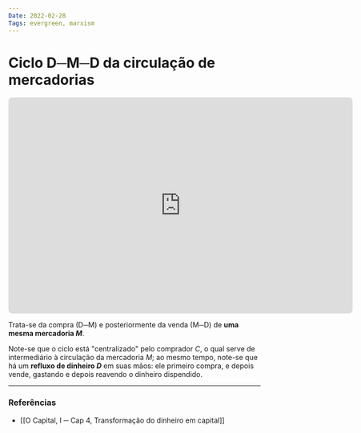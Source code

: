 ```yaml
---
Date: 2022-02-28
Tags: evergreen, marxism
---
```

# Ciclo D─M─D da circulação de mercadorias
<!-- https://q.uiver.app/?q=WzAsNSxbMiwwLCJDIl0sWzAsMiwiUCJdLFs0LDIsIkMnIl0sWzEsMSwiKEkpIl0sWzMsMSwiKElJKSJdLFswLDIsIk0iLDAseyJjdXJ2ZSI6LTMsImNvbG91ciI6WzAsNjAsNjBdfSxbMCw2MCw2MCwxXV0sWzIsMCwiRCIsMCx7ImN1cnZlIjotMywiY29sb3VyIjpbMTIwLDYwLDYwXX0sWzEyMCw2MCw2MCwxXV0sWzAsMSwiRCIsMCx7ImN1cnZlIjotMywiY29sb3VyIjpbMTIwLDYwLDYwXX0sWzEyMCw2MCw2MCwxXV0sWzEsMCwiTSIsMCx7ImN1cnZlIjotMywiY29sb3VyIjpbMCw2MCw2MF19LFswLDYwLDYwLDFdXV0= --> <iframe class="quiver-embed" src="https://q.uiver.app/?q=WzAsNSxbMiwwLCJDIl0sWzAsMiwiUCJdLFs0LDIsIkMnIl0sWzEsMSwiKEkpIl0sWzMsMSwiKElJKSJdLFswLDIsIk0iLDAseyJjdXJ2ZSI6LTMsImNvbG91ciI6WzAsNjAsNjBdfSxbMCw2MCw2MCwxXV0sWzIsMCwiRCIsMCx7ImN1cnZlIjotMywiY29sb3VyIjpbMTIwLDYwLDYwXX0sWzEyMCw2MCw2MCwxXV0sWzAsMSwiRCIsMCx7ImN1cnZlIjotMywiY29sb3VyIjpbMTIwLDYwLDYwXX0sWzEyMCw2MCw2MCwxXV0sWzEsMCwiTSIsMCx7ImN1cnZlIjotMywiY29sb3VyIjpbMCw2MCw2MF19LFswLDYwLDYwLDFdXV0=&embed" width="688" height="432" style="border-radius: 8px; border: none;"></iframe>
Trata-se da compra (D─M) e posteriormente da venda (M─D) de **uma mesma mercadoria $M$**. 

Note-se que o ciclo está "centralizado" pelo comprador $C$, o qual serve de intermediário à circulação da mercadoria $M$; ao mesmo tempo, note-se que há um **refluxo de dinheiro $D$** em suas mãos: ele primeiro compra, e depois vende, gastando e depois reavendo o dinheiro dispendido.

---
### Referências
- [[O Capital, I ─ Cap 4, Transformação do dinheiro em capital]]